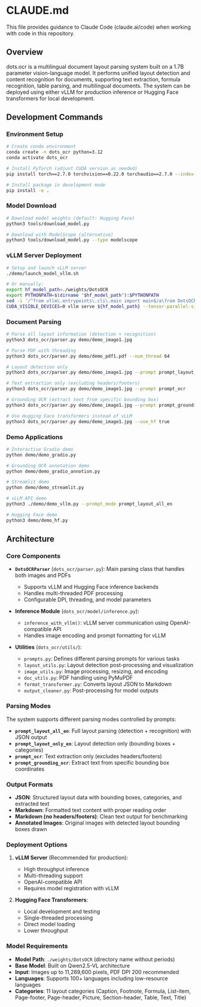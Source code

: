 # CLAUDE.md

This file provides guidance to Claude Code (claude.ai/code) when working with code in this repository.

## Overview

dots.ocr is a multilingual document layout parsing system built on a 1.7B parameter vision-language model. It performs unified layout detection and content recognition for documents, supporting text extraction, formula recognition, table parsing, and multilingual documents. The system can be deployed using either vLLM for production inference or Hugging Face transformers for local development.

## Development Commands

### Environment Setup
```bash
# Create conda environment
conda create -n dots_ocr python=3.12
conda activate dots_ocr

# Install PyTorch (adjust CUDA version as needed)
pip install torch==2.7.0 torchvision==0.22.0 torchaudio==2.7.0 --index-url https://download.pytorch.org/whl/cu128

# Install package in development mode
pip install -e .
```

### Model Download
```bash
# Download model weights (default: Hugging Face)
python3 tools/download_model.py

# Download with ModelScope (alternative)
python3 tools/download_model.py --type modelscope
```

### vLLM Server Deployment
```bash
# Setup and launch vLLM server
./demo/launch_model_vllm.sh

# Or manually:
export hf_model_path=./weights/DotsOCR
export PYTHONPATH=$(dirname "$hf_model_path"):$PYTHONPATH
sed -i '/^from vllm\.entrypoints\.cli\.main import main$/a\from DotsOCR import modeling_dots_ocr_vllm' `which vllm`
CUDA_VISIBLE_DEVICES=0 vllm serve ${hf_model_path} --tensor-parallel-size 1 --gpu-memory-utilization 0.95 --chat-template-content-format string --served-model-name model --trust-remote-code
```

### Document Parsing
```bash
# Parse all layout information (detection + recognition)
python3 dots_ocr/parser.py demo/demo_image1.jpg

# Parse PDF with threading
python3 dots_ocr/parser.py demo/demo_pdf1.pdf --num_thread 64

# Layout detection only
python3 dots_ocr/parser.py demo/demo_image1.jpg --prompt prompt_layout_only_en

# Text extraction only (excluding headers/footers)
python3 dots_ocr/parser.py demo/demo_image1.jpg --prompt prompt_ocr

# Grounding OCR (extract text from specific bounding box)
python3 dots_ocr/parser.py demo/demo_image1.jpg --prompt prompt_grounding_ocr --bbox 163 241 1536 705

# Use Hugging Face transformers instead of vLLM
python3 dots_ocr/parser.py demo/demo_image1.jpg --use_hf true
```

### Demo Applications
```bash
# Interactive Gradio demo
python demo/demo_gradio.py

# Grounding OCR annotation demo
python demo/demo_gradio_annotion.py

# Streamlit demo
python demo/demo_streamlit.py

# vLLM API demo
python3 ./demo/demo_vllm.py --prompt_mode prompt_layout_all_en

# Hugging Face demo
python3 demo/demo_hf.py
```

## Architecture

### Core Components

- **`DotsOCRParser`** (`dots_ocr/parser.py`): Main parsing class that handles both images and PDFs
  - Supports vLLM and Hugging Face inference backends
  - Handles multi-threaded PDF processing
  - Configurable DPI, threading, and model parameters

- **Inference Module** (`dots_ocr/model/inference.py`): 
  - `inference_with_vllm()`: vLLM server communication using OpenAI-compatible API
  - Handles image encoding and prompt formatting for vLLM

- **Utilities** (`dots_ocr/utils/`):
  - `prompts.py`: Defines different parsing prompts for various tasks
  - `layout_utils.py`: Layout detection post-processing and visualization
  - `image_utils.py`: Image processing, resizing, and encoding
  - `doc_utils.py`: PDF handling using PyMuPDF
  - `format_transformer.py`: Converts layout JSON to Markdown
  - `output_cleaner.py`: Post-processing for model outputs

### Parsing Modes

The system supports different parsing modes controlled by prompts:

- **`prompt_layout_all_en`**: Full layout parsing (detection + recognition) with JSON output
- **`prompt_layout_only_en`**: Layout detection only (bounding boxes + categories)  
- **`prompt_ocr`**: Text extraction only (excludes headers/footers)
- **`prompt_grounding_ocr`**: Extract text from specific bounding box coordinates

### Output Formats

- **JSON**: Structured layout data with bounding boxes, categories, and extracted text
- **Markdown**: Formatted text content with proper reading order
- **Markdown (no headers/footers)**: Clean text output for benchmarking
- **Annotated Images**: Original images with detected layout bounding boxes drawn

### Deployment Options

1. **vLLM Server** (Recommended for production):
   - High throughput inference
   - Multi-threading support  
   - OpenAI-compatible API
   - Requires model registration with vLLM

2. **Hugging Face Transformers**:
   - Local development and testing
   - Single-threaded processing
   - Direct model loading
   - Lower throughput

### Model Requirements

- **Model Path**: `./weights/DotsOCR` (directory name without periods)
- **Base Model**: Built on Qwen2.5-VL architecture  
- **Input**: Images up to 11,289,600 pixels, PDF DPI 200 recommended
- **Languages**: Supports 100+ languages including low-resource languages
- **Categories**: 11 layout categories (Caption, Footnote, Formula, List-item, Page-footer, Page-header, Picture, Section-header, Table, Text, Title)